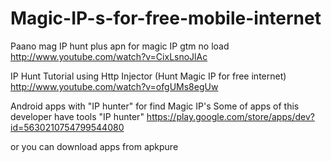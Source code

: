 # Magic-IP-s-for-free-mobile-internet

Paano mag IP hunt plus apn for magic IP gtm no load
http://www.youtube.com/watch?v=CixLsnoJlAc

IP Hunt Tutorial using Http Injector (Hunt Magic IP for free internet)
http://www.youtube.com/watch?v=ofgUMs8egUw


Android apps with "IP hunter" for find Magic IP's
Some of apps of this developer have tools "IP hunter"
https://play.google.com/store/apps/dev?id=5630210754799544080

or you can download apps from apkpure
